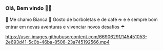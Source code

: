 ### Olá, Bem vindo 👋😄
🌹 Me chamo Bianca 
🦋 Gosto de borboletas e de café ☕
 e é sempre bom entrar em novas aventuras e vivenciar novos desafios ☂


https://user-images.githubusercontent.com/66906291/145451053-2e693d41-5c0b-46ba-8506-23a745192566.mp4


